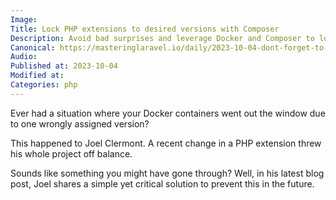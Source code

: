 ```yaml
---
Image:
Title: Lock PHP extensions to desired versions with Composer
Description: Avoid bad surprises and leverage Docker and Composer to lock your PHP extensions to a stable version.
Canonical: https://masteringlaravel.io/daily/2023-10-04-dont-forget-to-pin-pecl-extensions
Audio:
Published at: 2023-10-04
Modified at: 
Categories: php
---
```


Ever had a situation where your Docker containers went out the window due to one wrongly assigned version?

This happened to Joel Clermont. A recent change in a PHP extension threw his whole project off balance.

Sounds like something you might have gone through? Well, in his latest blog post, Joel shares a simple yet critical solution to prevent this in the future.